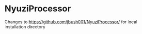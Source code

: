 # NyuziProcessor
Changes to https://github.com/jbush001/NyuziProcessor/ for local installation directory
